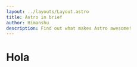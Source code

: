 ```yaml
---
layout: ../layouts/Layout.astro
title: Astro in brief
author: Himanshu
description: Find out what makes Astro awesome!
---
```


# Hola